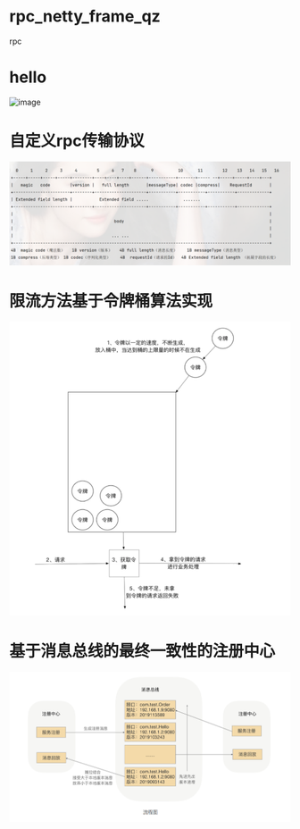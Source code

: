 # rpc_netty_frame_qz
rpc
# hello
![image](https://user-images.githubusercontent.com/84713423/224462191-aec3aa6d-867e-4cae-a72a-ee8a56aabae1.png)


# 自定义rpc传输协议
  ![image](img/img1.png)
# 限流方法基于令牌桶算法实现
![img.png](img/img2.png)

# 基于消息总线的最终一致性的注册中心
![img.png](img/img3.png)
